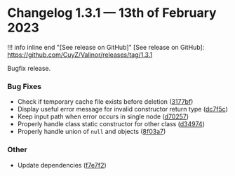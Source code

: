 # Changelog 1.3.1 — 13th of February 2023

!!! info inline end "[See release on GitHub]"
    [See release on GitHub]: https://github.com/CuyZ/Valinor/releases/tag/1.3.1

Bugfix release.

### Bug Fixes

* Check if temporary cache file exists before deletion ([3177bf](https://github.com/CuyZ/Valinor/commit/3177bf76849ab60bb5a4396f023a1ef0cc8200c8))
* Display useful error message for invalid constructor return type ([dc7f5c](https://github.com/CuyZ/Valinor/commit/dc7f5c3f837d68704ba987c9f0a5456acc940c31))
* Keep input path when error occurs in single node ([d70257](https://github.com/CuyZ/Valinor/commit/d70257b60dd667ff87b5f333d4b3790904303ab2))
* Properly handle class static constructor for other class ([d34974](https://github.com/CuyZ/Valinor/commit/d349741dd361e4bf9e52c2dbd76ec8799157807a))
* Properly handle union of `null` and objects ([8f03a7](https://github.com/CuyZ/Valinor/commit/8f03a7e0cbe1b83434e14d05a3f533e26b7a243f))

### Other

* Update dependencies ([f7e7f2](https://github.com/CuyZ/Valinor/commit/f7e7f29ff64efa84e1954e0084bb52156e4de56c))
